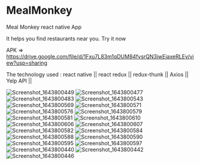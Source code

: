 # MealMonkey
Meal Monkey react native App

It helps you find restaurants near you. Try it now

APK => https://drive.google.com/file/d/1Fxu7L83m1qDUM84fvsrQN3iwEjaxeRLEy/view?usp=sharing

The technology used :
react native ||
react redux ||
redux-thunk  ||
Axios  ||
Yelp API  ||
 

![Screenshot_1643800449](https://user-images.githubusercontent.com/71391078/152144140-b33e83e8-936a-47c8-9ba5-2dc9db9bea5b.png)
![Screenshot_1643800477](https://user-images.githubusercontent.com/71391078/152144143-ba0ddc13-9651-46cd-9d2c-3a25b607ed3a.png)
![Screenshot_1643800483](https://user-images.githubusercontent.com/71391078/152144144-28d9b056-6f61-408a-83b8-1a226dc3a0c0.png)
![Screenshot_1643800543](https://user-images.githubusercontent.com/71391078/152144145-565628b8-9686-4bfc-ae1a-279e8720d630.png)
![Screenshot_1643800569](https://user-images.githubusercontent.com/71391078/152144148-d53f7f21-e7d4-4bde-9436-8ab58341f9ef.png)
![Screenshot_1643800571](https://user-images.githubusercontent.com/71391078/152144150-10e42a89-357c-43f9-802f-bb3dbaf4a5bf.png)
![Screenshot_1643800576](https://user-images.githubusercontent.com/71391078/152144153-bee8a9dd-692d-4588-8434-e11afb81d342.png)
![Screenshot_1643800579](https://user-images.githubusercontent.com/71391078/152144155-dce33254-d62a-4a84-bb45-f00593dfeb26.png)
![Screenshot_1643800581](https://user-images.githubusercontent.com/71391078/152144157-74859349-2ed1-4a45-95ee-0cc29ce72737.png)
![Screenshot_1643800610](https://user-images.githubusercontent.com/71391078/152144160-33967783-46db-4d9b-a334-6ef6ce8b7fe2.png)
![Screenshot_1643800606](https://user-images.githubusercontent.com/71391078/152144164-b3c90c74-54d4-4144-b3c1-a0f27b1acdb1.png)
![Screenshot_1643800607](https://user-images.githubusercontent.com/71391078/152144165-6871cc90-1269-4a58-a15c-079a22431a78.png)
![Screenshot_1643800582](https://user-images.githubusercontent.com/71391078/152144169-81f56523-762c-48c2-ba70-f07fcaed8431.png)
![Screenshot_1643800584](https://user-images.githubusercontent.com/71391078/152144170-50131b4d-d7df-4232-aff4-4c9a07a47c68.png)
![Screenshot_1643800588](https://user-images.githubusercontent.com/71391078/152144174-d7f2ef3b-0bc3-43bc-a54a-de2bc22cb4e4.png)
![Screenshot_1643800590](https://user-images.githubusercontent.com/71391078/152144177-4f578bb7-ca17-468c-8ed4-5936c6dcfe92.png)
![Screenshot_1643800595](https://user-images.githubusercontent.com/71391078/152144179-521d995a-dca0-4628-832c-2c5ec157b688.png)
![Screenshot_1643800597](https://user-images.githubusercontent.com/71391078/152144182-19a4c86a-5ee8-47f1-b5a7-b322bd4a2f06.png)
![Screenshot_1643800440](https://user-images.githubusercontent.com/71391078/152144184-a64031f3-48d8-4760-b1a7-3cbe5526c9af.png)
![Screenshot_1643800442](https://user-images.githubusercontent.com/71391078/152144187-811809a2-d228-4047-b352-8100a1dc979e.png)
![Screenshot_1643800446](https://user-images.githubusercontent.com/71391078/152144188-e90d13e9-cb5c-4cb6-860c-c1466d21eaa5.png)

